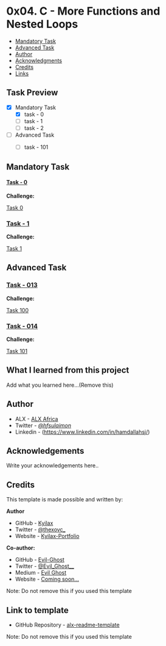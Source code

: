 # 0x04. C - More Functions and Nested Loops


- [Mandatory Task](#mandatory-task)
- [Advanced Task](#advanced-task)
- [Author](#author)
- [Acknowledgments](#acknowledgements)
- [Credits](#credits)
- [Links](#link-to-template)

## Task Preview

- [X] Mandatory Task
    - [X] task - 0
    - [ ] task - 1
    - [ ] task - 2

- [ ] Advanced Task
    - [ ] task - 101
   

## Mandatory Task

#### [Task - 0](./file-name)

**Challenge:**

[Task 0](./file-name)

### [Task - 1](./filename)

**Challenge:**

[Task 1](./file-name)

## Advanced Task

### [Task - 013](./filename)

**Challenge:**

[Task 100](./file-name)

### [Task - 014](./filename)

**Challenge:**

[Task 101](./file-name)

## What I learned from this project

Add what you learned here...(Remove this)

## Author

- ALX - [ALX Africa](https://www.alxafrica.com)
- Twitter - [_@hfsulaimon_](https://twitter.com/hfsulaimon)
- Linkedin - (https://www.linkedin.com/in/hamdallahsj/)

## Acknowledgements

Write your acknowledgements here..

## Credits

This template is made possible and written by:

**Author**
- GitHub - [Kyilax](https://github.com/Kyilax)
- Twitter - [@thexovc\_](https://www.twitter.com/thexovc)
- Website - [Kyilax-Portfolio](https://kyilax-portfolio.vercel.app/)

**Co-author:**
- GitHub - [Evil-Ghost](https://github.com/Evil-Ghost)
- Twitter - [@Evil\_Ghost\_\_](https://www.twitter.com/evil_ghost__)
- Medium - [Evil Ghost](https://medium.com/@evilghost)
- Website - [Coming soon...](#)

Note: Do not remove this if you used this template

## Link to template

- GitHub Repository - [alx-readme-template](https://github.com/Evil-Ghost/alx-readme-template)

Note: Do not remove this if you used this template
